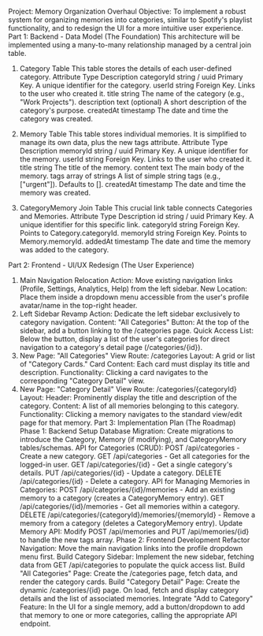 Project: Memory Organization Overhaul
Objective: To implement a robust system for organizing memories into categories, similar to Spotify's playlist functionality, and to redesign the UI for a more intuitive user experience.
Part 1: Backend - Data Model (The Foundation)
This architecture will be implemented using a many-to-many relationship managed by a central join table.
1. Category Table
This table stores the details of each user-defined category.
Attribute
Type
Description
categoryId
string / uuid
Primary Key. A unique identifier for the category.
userId
string
Foreign Key. Links to the user who created it.
title
string
The name of the category (e.g., "Work Projects").
description
text (optional)
A short description of the category's purpose.
createdAt
timestamp
The date and time the category was created.

2. Memory Table
This table stores individual memories. It is simplified to manage its own data, plus the new tags attribute.
Attribute
Type
Description
memoryId
string / uuid
Primary Key. A unique identifier for the memory.
userId
string
Foreign Key. Links to the user who created it.
title
string
The title of the memory.
content
text
The main body of the memory.
tags
array of strings
A list of simple string tags (e.g., ["urgent"]). Defaults to [].
createdAt
timestamp
The date and time the memory was created.

3. CategoryMemory Join Table
This crucial link table connects Categories and Memories.
Attribute
Type
Description
id
string / uuid
Primary Key. A unique identifier for this specific link.
categoryId
string
Foreign Key. Points to Category.categoryId.
memoryId
string
Foreign Key. Points to Memory.memoryId.
addedAt
timestamp
The date and time the memory was added to the category.

Part 2: Frontend - UI/UX Redesign (The User Experience)
1. Main Navigation Relocation
Action: Move existing navigation links (Profile, Settings, Analytics, Help) from the left sidebar.
New Location: Place them inside a dropdown menu accessible from the user's profile avatar/name in the top-right header.
2. Left Sidebar Revamp
Action: Dedicate the left sidebar exclusively to category navigation.
Content:
"All Categories" Button: At the top of the sidebar, add a button linking to the /categories page.
Quick Access List: Below the button, display a list of the user's categories for direct navigation to a category's detail page (/categories/{id}).
3. New Page: "All Categories" View
Route: /categories
Layout: A grid or list of "Category Cards."
Card Content: Each card must display its title and description.
Functionality: Clicking a card navigates to the corresponding "Category Detail" view.
4. New Page: "Category Detail" View
Route: /categories/{categoryId}
Layout:
Header: Prominently display the title and description of the category.
Content: A list of all memories belonging to this category.
Functionality: Clicking a memory navigates to the standard view/edit page for that memory.
Part 3: Implementation Plan (The Roadmap)
Phase 1: Backend Setup
Database Migration:
Create migrations to introduce the Category, Memory (if modifying), and CategoryMemory tables/schemas.
API for Categories (CRUD):
POST /api/categories - Create a new category.
GET /api/categories - Get all categories for the logged-in user.
GET /api/categories/{id} - Get a single category's details.
PUT /api/categories/{id} - Update a category.
DELETE /api/categories/{id} - Delete a category.
API for Managing Memories in Categories:
POST /api/categories/{id}/memories - Add an existing memory to a category (creates a CategoryMemory entry).
GET /api/categories/{id}/memories - Get all memories within a category.
DELETE /api/categories/{categoryId}/memories/{memoryId} - Remove a memory from a category (deletes a CategoryMemory entry).
Update Memory API:
Modify POST /api/memories and PUT /api/memories/{id} to handle the new tags array.
Phase 2: Frontend Development
Refactor Navigation: Move the main navigation links into the profile dropdown menu first.
Build Category Sidebar: Implement the new sidebar, fetching data from GET /api/categories to populate the quick access list.
Build "All Categories" Page: Create the /categories page, fetch data, and render the category cards.
Build "Category Detail" Page: Create the dynamic /categories/{id} page. On load, fetch and display category details and the list of associated memories.
Integrate "Add to Category" Feature: In the UI for a single memory, add a button/dropdown to add that memory to one or more categories, calling the appropriate API endpoint.
